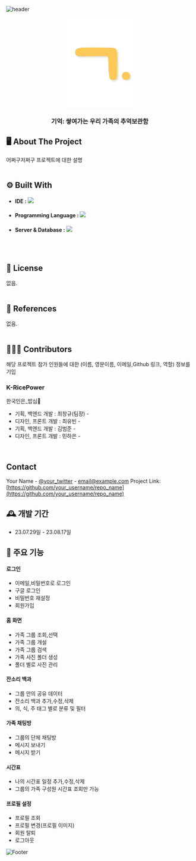 ![header](https://capsule-render.vercel.app/api?type=waving&color=auto&height=150&section=header&fontSize=60)


<!-- PROJECT LOGO -->
<div align="center">
  <a href="https://github.com/othneildrew/Best-README-Template">
    <img src="logo.png" alt="Logo" width="200" height="240">
  </a>
  <h3 align="center">기억: 쌓여가는 우리 가족의 추억보관함</h3>
</div>



## 🖥️ About The Project
어쩌구저쩌구 프로젝트에 대한 설명
<br>
<br>



## ⚙️ Built With
- #### **IDE** : <img src="https://img.shields.io/badge/Android Studio-3DDC84?style=flat&logo=Android Studio&logoColor=white"/>
- #### **Programming Language** : <img src="https://img.shields.io/badge/Kotlin-7F52FF?style=flat&logo=Kotlin&logoColor=white"/>
- #### **Server & Database** : <img src="https://img.shields.io/badge/Firebase-FFCA28?style=flat&logo=Firebase&logoColor=white"/>
<br>
<br>



## :loudspeaker: License
없음.
<br>
<br>


## :blue_book: References 
없음.
<br>
<br>

## 🧑‍🤝‍🧑 Contributors  
해당 프로젝트 참가 인원들에 대한 (이름, 영문이름, 
이메일,Github 링크, 역할) 정보를 기입
<br>
### K-RicePower
한국인은_밥심:rice:
 - 기획, 백엔드 개발  : 최창규(팀장) - 
 - 디자인, 프론트 개발 : 최유빈 - 
 - 기획, 백엔드 개발 : 김범준 - 
 - 디자인, 프론트 개발 : 민하은 - 
<br>

## Contact
Your Name - [@your_twitter](https://twitter.com/your_username) - email@example.com
Project Link: [https://github.com/your_username/repo_name](https://github.com/your_username/repo_name)




## 🕰️ 개발 기간
* 23.07.29일 - 23.08.17일


## 📌 주요 기능
#### 로그인
- 이메일,비밀번호로 로그인
- 구글 로그인
- 비밀번호 재설정
- 회원가입

#### 홈 화면
- 가족 그룹 조회,선택
- 가족 그룹 개설
- 가족 그룹 검색
- 가족 사진 폴더 생성
- 폴더 별로 사진 관리

#### 잔소리 백과
- 그룹 안의 공유 데이터
- 잔소리 백과 추가,수정,삭제
- 의, 식, 주 태그 별로 분류 및 필터

#### 가족 채팅방
- 그룹의 단체 채팅방
- 메시지 보내기
- 메시지 받기

#### 시간표 
- 나의 시간표 일정 추가,수정,삭제
- 그룹의 가족 구성원 시간표 조회만 가능

#### 프로필 설정
- 프로필 조회
- 프로필 변경(프로필 이미지)
- 회원 탈퇴
- 로그아웃


![Footer](https://capsule-render.vercel.app/api?type=waving&color=auto&height=150&section=footer)
